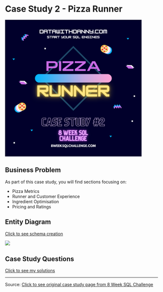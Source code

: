 # Case Study 2 - Pizza Runner

<img src="images/c2.png" width="450" />

## Business Problem
As part of this case study, you will find sections focusing on:

- Pizza Metrics
- Runner and Customer Experience
- Ingredient Optimisation
- Pricing and Ratings

## Entity Diagram
[Click to see schema creation](SchemaCreation.md)

<img src="images/diagram.png" width="450" />

## Case Study Questions
[Click to see my solutions](Questions_and_Solutions.md)

<hr>

Source: [Click to see original case study page from 8 Week SQL Challenge](https://8weeksqlchallenge.com/case-study-2)
